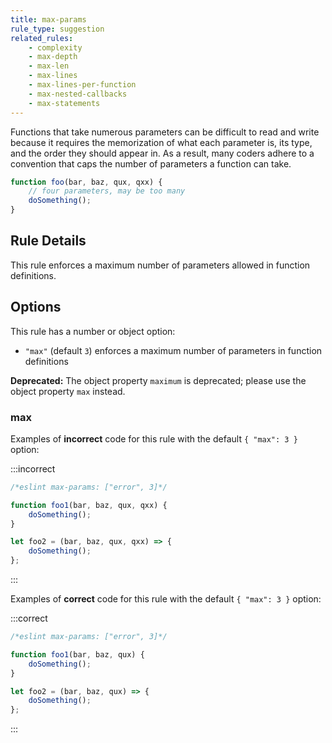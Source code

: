 ```yaml
---
title: max-params
rule_type: suggestion
related_rules:
    - complexity
    - max-depth
    - max-len
    - max-lines
    - max-lines-per-function
    - max-nested-callbacks
    - max-statements
---
```


Functions that take numerous parameters can be difficult to read and write because it requires the memorization of what each parameter is, its type, and the order they should appear in. As a result, many coders adhere to a convention that caps the number of parameters a function can take.

```js
function foo(bar, baz, qux, qxx) {
    // four parameters, may be too many
    doSomething();
}
```

## Rule Details

This rule enforces a maximum number of parameters allowed in function definitions.

## Options

This rule has a number or object option:

-   `"max"` (default `3`) enforces a maximum number of parameters in function definitions

**Deprecated:** The object property `maximum` is deprecated; please use the object property `max` instead.

### max

Examples of **incorrect** code for this rule with the default `{ "max": 3 }` option:

:::incorrect

```js
/*eslint max-params: ["error", 3]*/

function foo1(bar, baz, qux, qxx) {
    doSomething();
}

let foo2 = (bar, baz, qux, qxx) => {
    doSomething();
};
```

:::

Examples of **correct** code for this rule with the default `{ "max": 3 }` option:

:::correct

```js
/*eslint max-params: ["error", 3]*/

function foo1(bar, baz, qux) {
    doSomething();
}

let foo2 = (bar, baz, qux) => {
    doSomething();
};
```

:::

